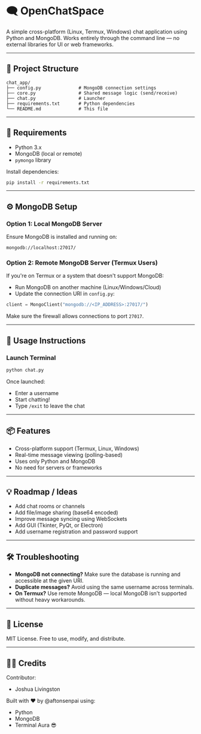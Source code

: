 # 🗨️ OpenChatSpace

A simple cross-platform (Linux, Termux, Windows) chat application using Python and MongoDB. Works entirely through the command line — no external libraries for UI or web frameworks.

---

## 📂 Project Structure

```
chat_app/
├── config.py              # MongoDB connection settings
├── core.py                # Shared message logic (send/receive)
├── chat.py                # Launcher
├── requirements.txt       # Python dependencies
└── README.md              # This file
```

---

## 🔧 Requirements

- Python 3.x
- MongoDB (local or remote)
- `pymongo` library

Install dependencies:

```bash
pip install -r requirements.txt
```

---

## ⚙️ MongoDB Setup

### Option 1: Local MongoDB Server

Ensure MongoDB is installed and running on:

```
mongodb://localhost:27017/
```

### Option 2: Remote MongoDB Server (Termux Users)

If you're on Termux or a system that doesn't support MongoDB:
- Run MongoDB on another machine (Linux/Windows/Cloud)
- Update the connection URI in `config.py`:

```python
client = MongoClient("mongodb://<IP_ADDRESS>:27017/")
```

Make sure the firewall allows connections to port `27017`.

---

## 🚀 Usage Instructions

### Launch Terminal
```bash
python chat.py
```

Once launched:
- Enter a username
- Start chatting!
- Type `/exit` to leave the chat

---

## 📦 Features

- Cross-platform support (Termux, Linux, Windows)
- Real-time message viewing (polling-based)
- Uses only Python and MongoDB
- No need for servers or frameworks

---

## 💡 Roadmap / Ideas

- Add chat rooms or channels
- Add file/image sharing (base64 encoded)
- Improve message syncing using WebSockets
- Add GUI (Tkinter, PyQt, or Electron)
- Add username registration and password support

---

## 🛠️ Troubleshooting

- **MongoDB not connecting?** Make sure the database is running and accessible at the given URI.
- **Duplicate messages?** Avoid using the same username across terminals.
- **On Termux?** Use remote MongoDB — local MongoDB isn't supported without heavy workarounds.

---

## 📜 License

MIT License. Free to use, modify, and distribute.

---

## 🙋‍♂️ Credits

Contributor:
- Joshua Livingston

Built with ❤️ by @aftonsenpai using:
- Python
- MongoDB
- Terminal Aura 😎
